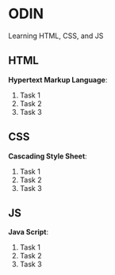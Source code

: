 # ODIN
Learning HTML, CSS, and JS

## HTML
**Hypertext Markup Language**:
1. Task 1
2. Task 2
3. Task 3

## CSS
**Cascading Style Sheet**:
1. Task 1
2. Task 2
3. Task 3

## JS
**Java Script**:
1. Task 1
2. Task 2
3. Task 3
